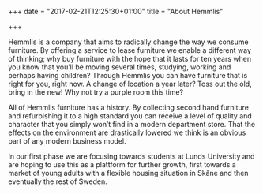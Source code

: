 +++
date = "2017-02-21T12:25:30+01:00"
title = "About Hemmlis"

+++


Hemmlis is a company that aims to radically change the way we consume furniture.
By offering a service to lease furniture we enable a different way of thinking; why buy furniture with the hope that it lasts for ten years when you know that you’ll be moving several times, studying, working and perhaps having children?
Through Hemmlis you can have furniture that is right for you, right now. A change of location a year later? Toss out the old, bring in the new! Why not try a purple room this time?

All of Hemmlis furniture has a history. By collecting second hand furniture and refurbishing it to a high standard you can receive a level of quality and character that you simply won’t find in a modern department store. That the effects on the environment are drastically lowered we think is an obvious part of any modern business model.

In our first phase we are focusing towards students at Lunds University and are hoping to use this as a plattform for further growth, first towards a market of young adults with a flexible housing situation in Skåne and then eventually the rest of Sweden.